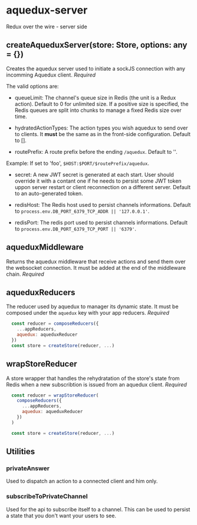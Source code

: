 # aquedux-server

  Redux over the wire - server side

  ## createAqueduxServer(store: Store, options: any = {})

  Creates the aquedux server used to initiate a sockJS connection with any incomming Aquedux client. *Required*

  The valid options are:

  * queueLimit: The channel's queue size in Redis (the unit is a Redux action). Default to 0 for unlimited size. If a positive size is specified, the Redis queues are split into chunks to manage a fixed Redis size over time.

  * hydratedActionTypes: The action types you wish aquedux to send over to clients. It **must** be the same as in the front-side configuration. Default to [].

  * routePrefix: A route prefix before the ending `/aquedux`. Default to ''.

  Example: If set to 'foo', `$HOST:$PORT/$routePrefix/aquedux`.

  * secret: A new JWT secret is generated at each start. User should override it with a contant one if he needs to persist some JWT token uppon server restart or client reconnection on a different server. Default to an auto-generated token.

  * redisHost: The Redis host used to persist channels informations. Default to `process.env.DB_PORT_6379_TCP_ADDR || '127.0.0.1'`.

  * redisPort: The redis port used to persist channels informations. Default to `process.env.DB_PORT_6379_TCP_PORT || '6379'`.

  ## aqueduxMiddleware

  Returns the aquedux middleware that receive actions and send them over the websocket connection. It must be added at the end of the middleware chain. *Required*

  ## aqueduxReducers

  The reducer used by aquedux to manager its dynamic state. It must be composed under the `aquedux` key with your app reducers. *Required*

  ```js
    const reducer = composeReducers({
      ...appReducers,
      aquedux: aqueduxReducer
    })
    const store = createStore(reducer, ...)
  ```

  ## wrapStoreReducer

  A store wrapper that handles the rehydratation of the store's state from Redis when a new subscribtion is issued from an aquedux client. *Required*

  ```js
    const reducer = wrapStoreReducer(
      composeReducers({
        ...appReducers,
        aquedux: aqueduxReducer
      })
    )

    const store = createStore(reducer, ...)
  ```

  ## Utilities

  ### privateAnswer

  Used to dispatch an action to a connected client and him only.

  ### subscribeToPrivateChannel

  Used for the api to subscribe itself to a channel. This can be used to persist a state that you don't want
  your users to see.
